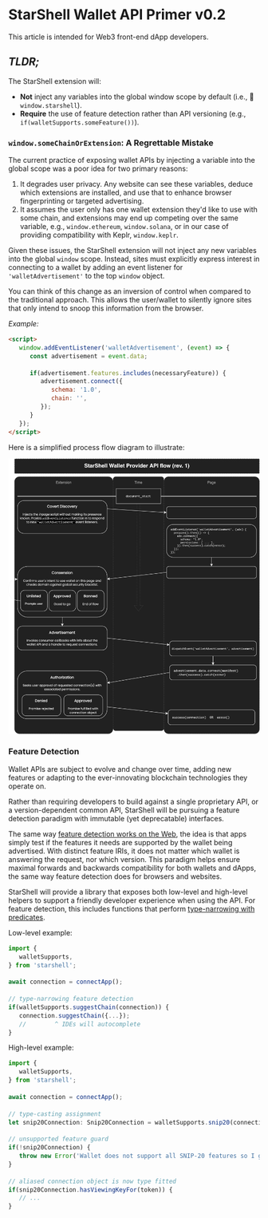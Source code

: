 # StarShell Wallet API Primer v0.2

This article is intended for Web3 front-end dApp developers.

## _TLDR;_
The StarShell extension will:
 - **Not** inject any variables into the global window scope by default (i.e., 🚫`window.starshell`).
 - **Require** the use of feature detection rather than API versioning (e.g., `if(walletSupports.someFeature())`).


### `window.someChainOrExtension`: A Regrettable Mistake

The current practice of exposing wallet APIs by injecting a variable into the global scope was a poor idea for two primary reasons:
 1. It degrades user privacy. Any website can see these variables, deduce which extensions are installed, and use that to enhance browser fingerprinting or targeted advertising.
 2. It assumes the user only has one wallet extension they'd like to use with some chain, and extensions may end up competing over the same variable, e.g., `window.ethereum`, `window.solana`, or in our case of providing compatibility with Keplr, `window.keplr`.

Given these issues, the StarShell extension will not inject any new variables into the global `window` scope. Instead, sites must explicitly express interest in connecting to a wallet by adding an event listener for `'walletAdvertisement'` to the top `window` object.

You can think of this change as an inversion of control when compared to the traditional approach. This allows the user/wallet to silently ignore sites that only intend to snoop this information from the browser.

_Example:_
```html
<script>
   window.addEventListener('walletAdvertisement', (event) => {
      const advertisement = event.data;

      if(advertisement.features.includes(necessaryFeature)) {
         advertisement.connect({
            schema: '1.0',
            chain: '',
         });
      }
   });
</script>
```

Here is a simplified process flow diagram to illustrate:

![Provider API flow diagram](provider-api.png)

### Feature Detection

Wallet APIs are subject to evolve and change over time, adding new features or adapting to the ever-innovating blockchain technologies they operate on.

Rather than requiring developers to build against a single proprietary API, or a version-dependent common API, StarShell will be pursuing a feature detection paradigm with immutable (yet deprecatable) interfaces.

The same way [feature detection works on the Web](https://developer.mozilla.org/en-US/docs/Learn/Tools_and_testing/Cross_browser_testing/Feature_detection#the_concept_of_feature_detection), the idea is that apps simply test if the features it needs are supported by the wallet being advertised. With distinct feature IRIs, it does not matter which wallet is answering the request, nor which version. This paradigm helps ensure maximal forwards and backwards compatibility for both wallets and dApps, the same way feature detection does for browsers and websites.

StarShell will provide a library that exposes both low-level and high-level helpers to support a friendly developer experience when using the API. For feature detection, this includes functions that perform [type-narrowing with predicates](https://www.typescriptlang.org/docs/handbook/2/narrowing.html#using-type-predicates).

Low-level example:
```ts
import {
   walletSupports,
} from 'starshell';

await connection = connectApp();

// type-narrowing feature detection
if(walletSupports.suggestChain(connection)) {
   connection.suggestChain({...});
   //        ^ IDEs will autocomplete
}
```

High-level example:
```ts
import {
   walletSupports,
} from 'starshell';

await connection = connectApp();

// type-casting assignment
let snip20Connection: Snip20Connection = walletSupports.snip20(connection)? connection: null;

// unsupported feature guard
if(!snip20Connection) {
   throw new Error('Wallet does not support all SNIP-20 features so I give up');
}

// aliased connection object is now type fitted
if(snip20Connection.hasViewingKeyFor(token)) {
   // ...
}
```


